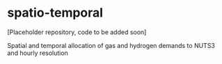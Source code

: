 # spatio-temporal

[Placeholder repository, code to be added soon]

Spatial and temporal allocation of gas and hydrogen demands to NUTS3 and hourly resolution
